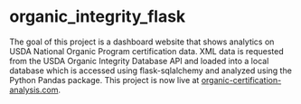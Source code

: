 # organic_integrity_flask
The goal of this project is a dashboard website that shows analytics on USDA National Organic Program certification data.
XML data is requested from the USDA Organic Integrity Database API and loaded into a local database which is accessed using flask-sqlalchemy and analyzed using the Python Pandas package.
This project is now live at [organic-certification-analysis.com](https://organic-certification-analysis.com/).

